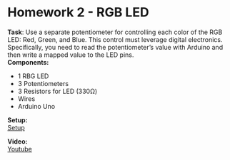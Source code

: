 # Homework 2 - RGB LED
**Task**: Use a separate potentiometer for controlling each color of the RGB LED: Red, Green, and Blue. This control must leverage digital electronics. Specifically, you need to read the potentiometer’s value with Arduino and then write a mapped value to the LED pins.\
**Components:**
- 1 RBG LED
- 3 Potentiometers
- 3 Resistors for LED (330&#937;)
- Wires
- Arduino Uno

**Setup:**\
[Setup](pictures/setupPicture.jpeg)

**Video:**\
[Youtube](https://youtu.be/Ond8keOTB9U?si=BlOov6HXLk8iShDH)
